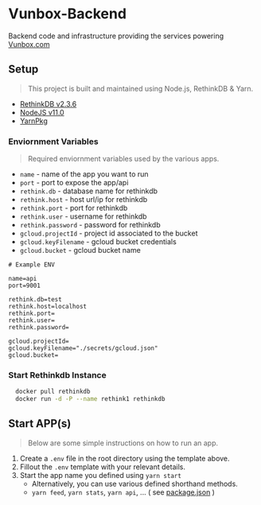 # Vunbox-Backend

Backend code and infrastructure providing the services powering [Vunbox.com](http://vunbox.com)

## Setup

> This project is built and maintained using Node.js, RethinkDB & Yarn.

- [RethinkDB v2.3.6](https://www.rethinkdb.com/docs/install/)
- [NodeJS v11.0](https://nodejs.org/en/download/current/)
- [YarnPkg](https://yarnpkg.com/lang/en/docs/install)

### Enviornment Variables

> Required enviornment variables used by the various apps.

- `name` - name of the app you want to run
- `port` - port to expose the app/api
- `rethink.db` - database name for rethinkdb
- `rethink.host` - host url/ip for rethinkdb
- `rethink.port` - port for rethinkdb
- `rethink.user` - username for rethinkdb
- `rethink.password` - password for rethinkdb
- `gcloud.projectId` - project id associated to the bucket
- `gcloud.keyFilename` - gcloud bucket credentials
- `gcloud.bucket` - gcloud bucket name

```env
# Example ENV

name=api
port=9001

rethink.db=test
rethink.host=localhost
rethink.port=
rethink.user=
rethink.password=

gcloud.projectId=
gcloud.keyFilename="./secrets/gcloud.json"
gcloud.bucket=
```

### Start Rethinkdb Instance

```bash
  docker pull rethinkdb
  docker run -d -P --name rethink1 rethinkdb
```

## Start APP(s)

> Below are some simple instructions on how to run an app.

1. Create a `.env` file in the root directory using the template above.
2. Fillout the `.env` template with your relevant details.
3. Start the app name you defined using `yarn start`
   - Alternatively, you can use various defined shorthand methods.
   - `yarn feed`, `yarn stats`, `yarn api`, ... ( see [package.json](/package.json) )
